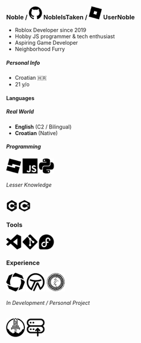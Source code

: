 ### Noble / <img src="./assets/github.svg" width=35 height=35></img> NobleIsTaken / <img src="./assets/rblx.svg" width=35 height=35></img> UserNoble

- Roblox Developer since 2019
- Hobby JS programmer & tech enthusiast
- Aspiring Game Developer
- Neighborhood Furry

##### *Personal Info*

- Croatian 🇭🇷
- 21 y/o

#### Languages
##### *Real World*
- **English** (C2 / Bilingual)
- **Croatian** (Native)

##### Programming
<img src="./assets/luau.svg" width=40 height=40></img> <img src="./assets/js.svg" width=40 height=40></img> <img src="./assets/py.svg" width=40 height=40></img>

###### *Lesser Knowledge*
<img src="./assets/cpp.svg" width=30 height=30></img> <img width=30 height=30 src="./assets/cs.svg"></img>

### Tools
<img src="./assets/vsc.svg" width=40 height=40></img> <img src="./assets/git.svg" width=40 height=40></img> <img src="./assets/fedora.svg" width=40 height=40></img>

### Experience
<a href="https://www.roblox.com/communities/7189408/Octa-Studios"><img src="./assets/os.svg" width=50 height=50 ></img></a> <a href="https://www.roblox.com/communities/15556721/Twin-Atlas"><img src="./assets/ta.svg" width=50 height=50></img></a> <a href="https://www.roblox.com/communities/5819563/Stone-Haven-County-Asylum"><img src="./assets/sh.svg" width=50 height=50 ></img></a>

###### *In Development / Personal Project*

<a href="https://www.roblox.com/communities/6360502/Supersonic-Industries"><img src="./assets/ssi.svg" width=50 height=50></img></a> <a href="https://nobles.network"><img src="./assets/srv.svg" width=50 height=50></img></a>